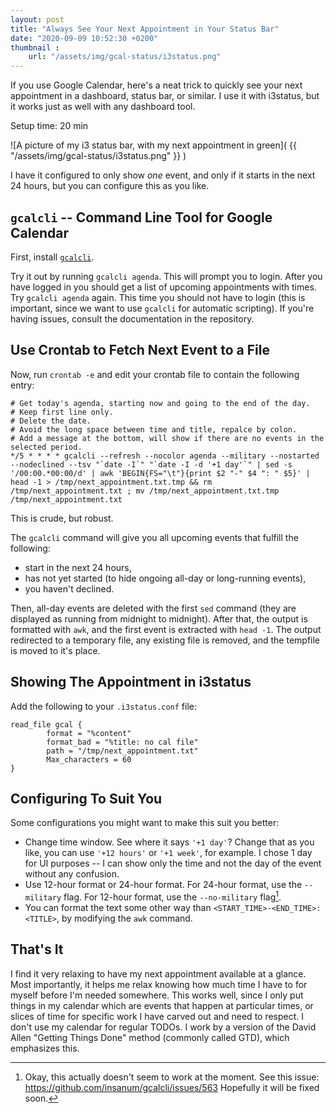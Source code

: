 ```yaml
---
layout: post
title: "Always See Your Next Appointment in Your Status Bar"
date: "2020-09-09 10:52:30 +0200"
thumbnail : 
    url: "/assets/img/gcal-status/i3status.png"
---
```


If you use Google Calendar, here's a neat trick to quickly see your next appointment in a dashboard, status bar, or similar.
I use it with i3status, but it works just as well with any dashboard tool.

Setup time: 20 min

![A picture of my i3 status bar, with my next appointment in green]( {{ "/assets/img/gcal-status/i3status.png" }} )

I have it configured to only show *one* event, and only if it starts in the next 24 hours, but you can configure this as you like.

## `gcalcli` -- Command Line Tool for Google Calendar

First, install [`gcalcli`](https://github.com/insanum/gcalcli).

Try it out by running `gcalcli agenda`.
This will prompt you to login.
After you have logged in you should get a list of upcoming appointments with times.
Try `gcalcli agenda` again.
This time you should not have to login (this is important, since we want to use `gcalcli` for automatic scripting).
If you're having issues, consult the documentation in the repository.

## Use Crontab to Fetch Next Event to a File

Now, run `crontab -e` and edit your crontab file to contain the following entry:

```crontab
# Get today's agenda, starting now and going to the end of the day.
# Keep first line only.
# Delete the date.
# Avoid the long space between time and title, repalce by colon.
# Add a message at the bottom, will show if there are no events in the selected period.
*/5 * * * * gcalcli --refresh --nocolor agenda --military --nostarted --nodeclined --tsv "`date -I`" "`date -I -d '+1 day'`" | sed -s '/00:00.*00:00/d' | awk 'BEGIN{FS="\t"}{print $2 "-" $4 ": " $5}' | head -1 > /tmp/next_appointment.txt.tmp && rm /tmp/next_appointment.txt ; mv /tmp/next_appointment.txt.tmp /tmp/next_appointment.txt
```

This is crude, but robust.

The `gcalcli` command will give you all upcoming events that fulfill the following:
- start in the next 24 hours,
- has not yet started (to hide ongoing all-day or long-running events),
- you haven't declined.

Then, all-day events are deleted with the first `sed` command (they are displayed as running from midnight to midnight).
After that, the output is formatted with `awk`, and the first event is extracted with `head -1`.
The output redirected to a temporary file, any existing file is removed, and the tempfile is moved to it's place.

## Showing The Appointment in i3status

Add the following to your `.i3status.conf`  file:

```
read_file gcal {
        format = "%content"
        format_bad = "%title: no cal file"
        path = "/tmp/next_appointment.txt"
        Max_characters = 60
}
```

## Configuring To Suit You

Some configurations you might want to make this suit you better:
- Change time window.
  See where it says `'+1 day'`?
  Change that as you like, you can use `'+12 hours'` or `'+1 week'`, for example.
  I chose 1 day for UI purposes -- I can show only the time and not the day of the event without any confusion.
- Use 12-hour format or 24-hour format.
  For 24-hour format, use the `--military` flag.
  For 12-hour format, use the `--no-military` flag[^1].
- You can format the text some other way than `<START_TIME>-<END_TIME>: <TITLE>`, by modifying the `awk` command.


## That's It

I find it very relaxing to have my next appointment available at a glance.
Most importantly, it helps me relax knowing how much time I have to for myself before I'm needed somewhere.
This works well, since I only put things in my calendar which are events that happen at particular times, or slices of time for specific work I have carved out and need to respect.
I don't use my calendar for regular TODOs.
I work by a version of the David Allen "Getting Things Done" method (commonly called GTD), which emphasizes this.

[^1]: Okay, this actually doesn't seem to work at the moment. See this issue: https://github.com/insanum/gcalcli/issues/563
Hopefully it will be fixed soon.

